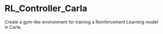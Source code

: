 # RL_Controller_Carla
Create a gym-like environment for training a Reinforcement Learning model in Carla.
